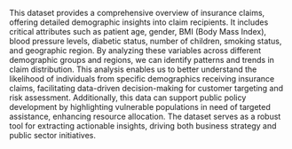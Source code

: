This dataset provides a comprehensive overview of insurance claims, offering detailed demographic insights into claim recipients. It includes critical attributes such as patient age, gender, BMI (Body Mass Index), blood pressure levels, diabetic status, number of children, smoking status, and geographic region. By analyzing these variables across different demographic groups and regions, we can identify patterns and trends in claim distribution. This analysis enables us to better understand the likelihood of individuals from specific demographics receiving insurance claims, facilitating data-driven decision-making for customer targeting and risk assessment. Additionally, this data can support public policy development by highlighting vulnerable populations in need of targeted assistance, enhancing resource allocation. The dataset serves as a robust tool for extracting actionable insights, driving both business strategy and public sector initiatives.
